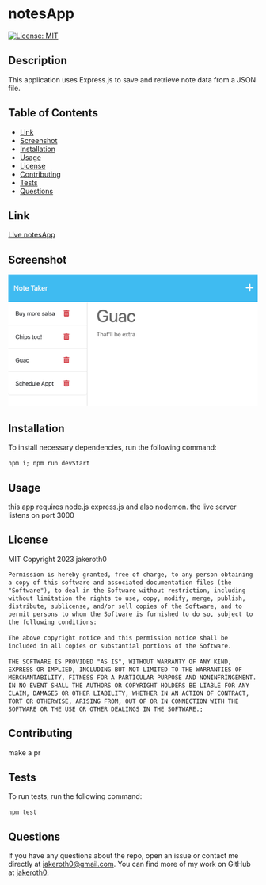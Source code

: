 # notesApp

  [![License: MIT](https://img.shields.io/badge/License-MIT-yellow.svg)](https://opensource.org/licenses/MIT)

  ## Description
  This application uses Express.js to save and retrieve note data from a JSON file.

  ## Table of Contents
  - [Link](#Link)
  - [Screenshot](#Screenshot)
  - [Installation](#Installation)
  - [Usage](#Usage)
  - [License](#License)
  - [Contributing](#Contributing)
  - [Tests](#Tests)
  - [Questions](#Questions)
  
  ## Link
  [Live notesApp](https://shielded-earth-44279.herokuapp.com/notes)
  
  ## Screenshot

![Screen Shot](https://github.com/jakeroth0/notesApp/blob/e7f5dab005cc48c55a27460274489cdd4a778fc2/notesAppScreenShot.png)
  
  ## Installation
  To install necessary dependencies, run the following command:

  ` npm i; npm run devStart `

  ## Usage
  this app requires node.js express.js and also nodemon. the live server listens on port 3000

  ## License
  MIT
  Copyright 2023 jakeroth0

    Permission is hereby granted, free of charge, to any person obtaining a copy of this software and associated documentation files (the "Software"), to deal in the Software without restriction, including without limitation the rights to use, copy, modify, merge, publish, distribute, sublicense, and/or sell copies of the Software, and to permit persons to whom the Software is furnished to do so, subject to the following conditions:
    
    The above copyright notice and this permission notice shall be included in all copies or substantial portions of the Software.
    
    THE SOFTWARE IS PROVIDED "AS IS", WITHOUT WARRANTY OF ANY KIND, EXPRESS OR IMPLIED, INCLUDING BUT NOT LIMITED TO THE WARRANTIES OF MERCHANTABILITY, FITNESS FOR A PARTICULAR PURPOSE AND NONINFRINGEMENT. IN NO EVENT SHALL THE AUTHORS OR COPYRIGHT HOLDERS BE LIABLE FOR ANY CLAIM, DAMAGES OR OTHER LIABILITY, WHETHER IN AN ACTION OF CONTRACT, TORT OR OTHERWISE, ARISING FROM, OUT OF OR IN CONNECTION WITH THE SOFTWARE OR THE USE OR OTHER DEALINGS IN THE SOFTWARE.;

  ## Contributing
  make a pr

  ## Tests
  To run tests, run the following command:

  ` npm test `

  ## Questions
  If you have any questions about the repo, open an issue or contact me directly at jakeroth0@gmail.com. You can find more of my work on GitHub at [jakeroth0](https://github.com/jakeroth0).
